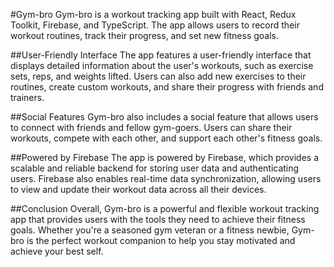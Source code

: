 #Gym-bro
Gym-bro is a workout tracking app built with React, Redux Toolkit, Firebase, and TypeScript. The app allows users to record their workout routines, track their progress, and set new fitness goals.

##User-Friendly Interface
The app features a user-friendly interface that displays detailed information about the user's workouts, such as exercise sets, reps, and weights lifted. Users can also add new exercises to their routines, create custom workouts, and share their progress with friends and trainers.

##Social Features
Gym-bro also includes a social feature that allows users to connect with friends and fellow gym-goers. Users can share their workouts, compete with each other, and support each other's fitness goals.

##Powered by Firebase
The app is powered by Firebase, which provides a scalable and reliable backend for storing user data and authenticating users. Firebase also enables real-time data synchronization, allowing users to view and update their workout data across all their devices.

##Conclusion
Overall, Gym-bro is a powerful and flexible workout tracking app that provides users with the tools they need to achieve their fitness goals. Whether you're a seasoned gym veteran or a fitness newbie, Gym-bro is the perfect workout companion to help you stay motivated and achieve your best self.